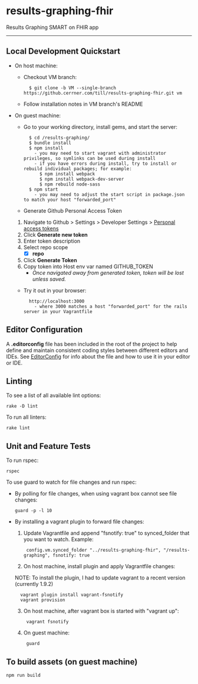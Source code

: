 # results-graphing-fhir
Results Graphing SMART on FHIR app

***

## Local Development Quickstart
* On host machine:
  * Checkout VM branch:

          $ git clone -b VM --single-branch https://github.cerrner.com/till/results-graphing-fhir.git vm

  * Follow installation notes in VM branch's README
* On guest machine:
  * Go to your working directory, install gems, and start the server:

          $ cd /results-graphing/
          $ bundle install
          $ npm install
            - you may need to start vagrant with administrator privileges, so symlinks can be used during install
            - if you have errors during install, try to install or rebuild individual packages; for example:
              $ npm install webpack
              $ npm install webpack-dev-server
              $ npm rebuild node-sass
          $ npm start
            - you may need to adjust the start script in package.json to match your host "forwarded_port"
  * Generate Github Personal Access Token
  1. Navigate to Github > Settings > Developer Settings > [Personal access tokens](https://github.cerrner.com/settings/tokens)
  2. Click __Generate new token__
  3. Enter token description
  4. Select repo scope
      - [x] __repo__
  5. Click __Generate Token__
  6. Copy token into Host env var named GITHUB_TOKEN
      * *Once navigated away from generated token, token will be lost unless saved.*

  * Try it out in your browser:

          http://localhost:3000
            - where 3000 matches a host "forwarded_port" for the rails server in your Vagrantfile
  
## Editor Configuration
A **.editorconfig** file has been included in the root of the project to help define and maintain consistent coding styles between different editors and IDEs. See [EditorConfig](http://editorconfig.org/) for info about the file and how to use it in your editor or IDE.

## Linting
To see a list of all available lint options:

    rake -D lint
    
To run all linters:

    rake lint

## Unit and Feature Tests
To run rspec:

    rspec
    
To use guard to watch for file changes and run rspec:
  * By polling for file changes, when using vagrant box cannot see file changes:

        guard -p -l 10
          
  * By installing a vagrant plugin to forward file changes:
    1. Update Vagrantfile and append "fsnotify: true" to synced_folder that you want to watch. Example:

            config.vm.synced_folder "../results-graphing-fhir", "/results-graphing", fsnotify: true
          
    2. On host machine, install plugin and apply Vagrantfile changes:
    
      NOTE: To install the plugin, I had to update vagrant to a recent version (currently 1.9.2)
    
          vagrant plugin install vagrant-fsnotify
          vagrant provision

    3. On host machine, after vagrant box is started with "vagrant up":

            vagrant fsnotify
          
    4. On guest machine:
    
            guard
  
## To build assets (on guest machine)

    npm run build
